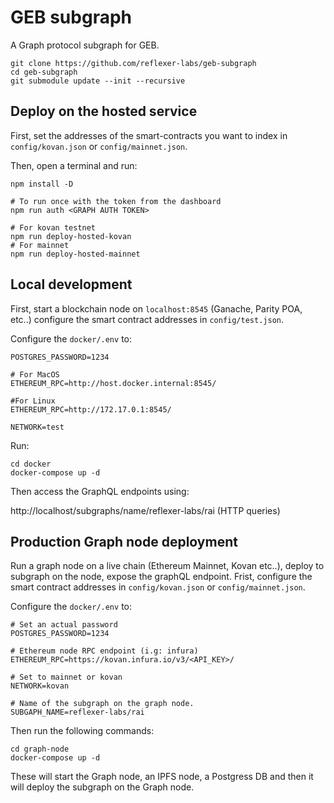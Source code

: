 # GEB subgraph

A Graph protocol subgraph for GEB.

```
git clone https://github.com/reflexer-labs/geb-subgraph
cd geb-subgraph
git submodule update --init --recursive
```

## Deploy on the hosted service

First, set the addresses of the smart-contracts you want to index in `config/kovan.json` or `config/mainnet.json`.

Then, open a terminal and run:

```
npm install -D

# To run once with the token from the dashboard
npm run auth <GRAPH AUTH TOKEN>

# For kovan testnet
npm run deploy-hosted-kovan
# For mainnet
npm run deploy-hosted-mainnet
```

## Local development

First, start a blockchain node on `localhost:8545` (Ganache, Parity POA, etc..) configure the smart contract addresses in `config/test.json`.

Configure the `docker/.env` to:

```
POSTGRES_PASSWORD=1234

# For MacOS
ETHEREUM_RPC=http://host.docker.internal:8545/

#For Linux
ETHEREUM_RPC=http://172.17.0.1:8545/

NETWORK=test
```

Run:

```
cd docker
docker-compose up -d
```

Then access the GraphQL endpoints using:

http://localhost/subgraphs/name/reflexer-labs/rai (HTTP queries)

## Production Graph node deployment

Run a graph node on a live chain (Ethereum Mainnet, Kovan etc..), deploy to subgraph on the node, expose the graphQL endpoint.
Frist, configure the smart contract addresses in `config/kovan.json` or `config/mainnet.json`.

Configure the `docker/.env` to:

```
# Set an actual password
POSTGRES_PASSWORD=1234

# Ethereum node RPC endpoint (i.g: infura)
ETHEREUM_RPC=https://kovan.infura.io/v3/<API_KEY>/

# Set to mainnet or kovan
NETWORK=kovan

# Name of the subgraph on the graph node.
SUBGAPH_NAME=reflexer-labs/rai

```

Then run the following commands:

```
cd graph-node
docker-compose up -d
```

These will start the Graph node, an IPFS node, a Postgress DB and then it will deploy the subgraph on the Graph node.
